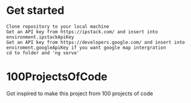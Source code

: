 # Get started

    Clone repository to your local machine
    Get an API key from https://ipstack.com/ and insert into environment.ipstackApiKey
    Get an API key from https://developers.google.com/ and insert into enviroment.googleApiKey if you want google map intergration
    cd to folder and 'ng serve'

# 100ProjectsOfCode

Got inspired to make this project from 100 projects of code
